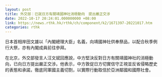 ```yaml
---
layout: post
title: 外交部：已就日方有關靖國神社消極動向　提出嚴正交涉
date: 2022-10-17 20:24:01.000000000 +08:00
link: https://news.rthk.hk/rthk/ch/component/k2/1671397-20221017.htm
categories: rthk
---
```


日本首相岸田文雄以「內閣總理大臣」名義，向靖國神社供奉祭品，以配合秋季例行大祭，亦有內閣成員前往參拜。

在北京，外交部發言人汪文斌回應說，中方堅決反對日方有關靖國神社的消極動向，已向日方提出嚴正交涉。他表示，中方敦促日方切實信守正視並反省侵略歷史的表態和承諾，徹底同軍國主義切割，以實際行動取信於亞洲鄰國和國際社會。
